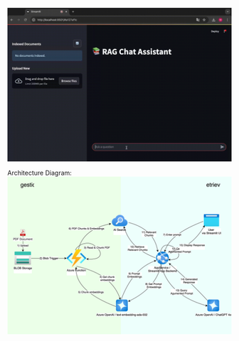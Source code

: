 ![Quick Demo](assets/demo.gif)

Architecture Diagram:
![Architecture](assets/RAGDemoArchitecture.svg)

